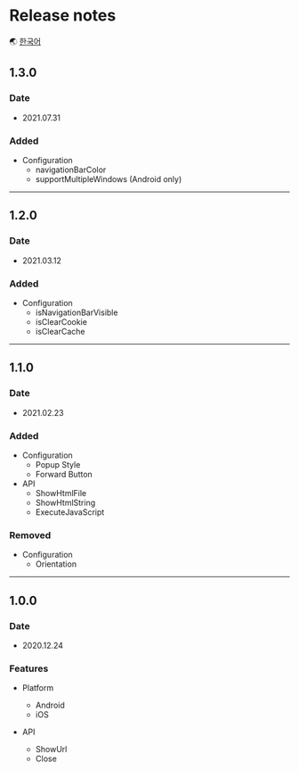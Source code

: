 # Release notes

🌏 [한국어](ReleaseNotes.md)

## 1.3.0

### Date

* 2021.07.31

### Added

* Configuration
    * navigationBarColor
    * supportMultipleWindows (Android only)

---

## 1.2.0

### Date

* 2021.03.12

### Added

* Configuration
    * isNavigationBarVisible
    * isClearCookie
    * isClearCache

---

## 1.1.0

### Date

* 2021.02.23

### Added

* Configuration
    * Popup Style
    * Forward Button
* API
    * ShowHtmlFile
    * ShowHtmlString
    * ExecuteJavaScript

### Removed

* Configuration
    * Orientation

---

## 1.0.0

### Date

* 2020.12.24

### Features

* Platform 
    * Android
    * iOS

* API
    * ShowUrl
    * Close 
